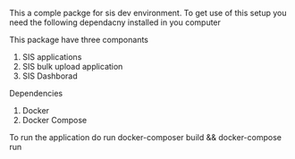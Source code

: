 This a comple packge for sis dev environment. To get use of this setup you need the following dependacny installed in you computer

This package have three componants
1. SIS applications
2. SIS bulk upload application
3. SIS Dashborad

Dependencies 
1. Docker
2. Docker Compose


To run the application do run docker-composer build && docker-compose run
